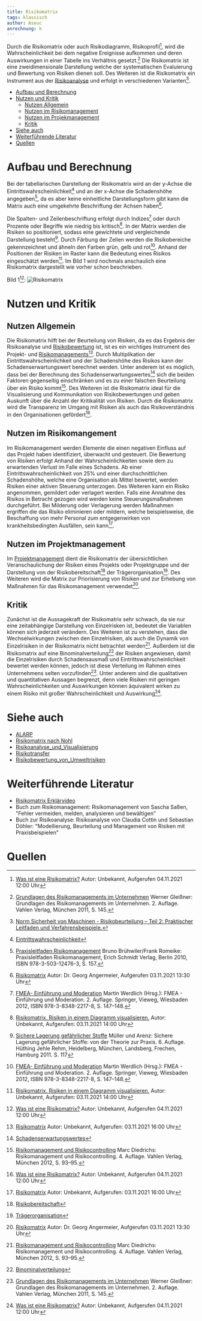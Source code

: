 ```yaml
---
title: Risikomatrix
tags: klassisch
author: Aseuc
anrechnung: k
---
```


Durch die Risikomatrix oder auch Risikodiagramm, Risikoprofil[^1], wird die Wahrscheinlichkeit bei dem negative Ereignisse aufkommen und deren Auswirkungen in einer Tabelle ins Verhältnis gesetzt.[^3] Die Risikomatrix ist eine zweidimensionale Darstellung welche der systematischen Evaluierung und Bewertung von Risiken dienen soll. Des Weiteren ist die Risikomatrix ein Instrument aus der [Risikoanalyse](https://github.com/ManagingProjectsSuccessfully/ManagingProjectsSuccessfully.github.io/blob/main/kb/Risikoanalyse_und_Visualisierung.md) und erfolgt in verschiedenen Varianten[^2].    			

* [Aufbau und Berechnung](https://github.com/Aseuc/ManagingProjectsSuccessfully.github.io/blob/main/kb/Risikomatrix.md#:~:text=Kritik-,Aufbau%20und%20Berechnung,-Bei%20der%20tabellarischen)
* [Nutzen und Kritik](https://github.com/Aseuc/ManagingProjectsSuccessfully.github.io/blob/main/kb/Risikomatrix.md#:~:text=Bild%2011%3A-,Nutzen%20und%20Kritik,-Nutzen%20Allgemein)
  - [Nutzen Allgemein](https://github.com/Aseuc/ManagingProjectsSuccessfully.github.io/blob/main/kb/Risikomatrix.md#:~:text=Nutzen%20und%20Kritik-,Nutzen%20Allgemein,-Die%20Risikomatrix%20hilft)
  - [Nutzen im Risikomanagement](https://github.com/Aseuc/ManagingProjectsSuccessfully.github.io/blob/main/kb/Risikomatrix.md#:~:text=Nutzen%20im%20Risikomangement)
  - [Nutzen im Projekmanagement](https://github.com/Aseuc/ManagingProjectsSuccessfully.github.io/blob/main/kb/Risikomatrix.md#:~:text=Nutzen%20im%20Projektmanagement)
  - [Kritik](https://github.com/Aseuc/ManagingProjectsSuccessfully.github.io/blob/main/kb/Risikomatrix.md#:~:text=das%20Risikomanagement%20verwendet5.-,Kritik,-Zun%C3%A4chst%20ist%20die)
* [Siehe auch](https://github.com/Aseuc/ManagingProjectsSuccessfully.github.io/edit/main/kb/Risikomatrix.md#:~:text=Wahrscheinlichkeit%20und%20Auswirkung1.-,Siehe%20auch,-ALARP)
* [Weiterführende Literatur](https://github.com/Aseuc/ManagingProjectsSuccessfully.github.io/edit/main/kb/Risikomatrix.md#:~:text=Risikobewertung_von_Umweltrisiken-,Weiterf%C3%BChrende%20Literatur,-Risikomatrix%20Erkl%C3%A4rvideo)
* [Quellen](https://github.com/Aseuc/ManagingProjectsSuccessfully.github.io/edit/main/kb/Risikomatrix.md#:~:text=Risiken%20mit%20Praxisbeispielen%22-,Quellen,-Footnotes)

# Aufbau und Berechnung
Bei der tabellarischen Darstellung der Risikomatrix wird an der y-Achse die Eintrittswahrscheinlichkeit[^11] und an der x-Achse die Schadenshöhe angegeben[^4], da es aber keine einheitliche Darstellungsform gibt kann die Matrix auch eine umgekehrte Beschriftung der Achsen haben[^5].

Die Spalten- und Zeilenbeschriftung erfolgt durch Indizes[^6] oder durch Prozente oder Begriffe wie niedrig bis kritisch[^7]. In der Matrix werden die Risiken so positioniert, sodass eine gewichtete und vergleichende Darstellung besteht[^8]. Durch Färbung der Zellen werden die Risikobereiche gekennzeichnet und ähneln den Farben grün, gelb und rot[^6]. Anhand der Positionen der Risiken im Raster kann die Bedeutung eines Risikos eingeschätzt werden[^7]. Im Bild 1 wird nochmals anschaulich eine Risikomatrix dargestellt wie vorher schon beschrieben. 

Bild 1[^1]: 
![Risikomatrix](https://user-images.githubusercontent.com/78257976/140325882-d67014be-7d19-49cd-bd07-ae6e92c8b808.jpg)

# Nutzen und Kritik
## Nutzen Allgemein
Die Risikomatrix hilft bei der Beurteilung von Risiken, da es das Ergebnis der Risikoanalyse und [Risikobewertung](https://github.com/ManagingProjectsSuccessfully/ManagingProjectsSuccessfully.github.io/blob/main/kb/Risikobewertung_von_Umweltrisiken.md) ist, ist es ein wichtiges Instrument des Projekt- und [Risikomanagements](https://github.com/ManagingProjectsSuccessfully/ManagingProjectsSuccessfully.github.io/blob/main/kb/Risikomanagement.md)[^9]. Durch Multiplikation der Eintrittswahrscheinlichkeit und der Schadenshöhe des Risikos kann der Schadenserwartungswert berechnet werden. Unter anderem ist es möglich, dass bei der Berechnung des Schadenserwartungswertes[^12] sich die beiden Faktoren gegenseitig einschränken und es zu einer falschen Beurteilung über ein Risiko kommt[^10].
Des Weiteren ist die Risikomatrix ideal für die Visualisierung und Kommunikation von Risikobewertungen und geben Auskunft über die Anzahl der Kritikalität von Risiken. Durch die Risikomatrix wird die Transparenz im Umgang mit Risiken als auch das Risikoverständnis in den Organisationen gefördert[^1].  

## Nutzen im Risikomangement
Im Risikomanagement werden Elemente die einen negativen Einfluss auf das Projekt haben identifiziert, überwacht und gesteuert. Die Bewertung von Risiken erfolgt Anhand der Wahrscheinlichkeiten sowie dem zu erwartenden Verlust im Falle eines Schadens. Ab einer Eintrittswahrscheinlichkeit von 25% und einer durchschnittlichen Schadenshöhe, welche eine Organisation als Mittel bewertet, werden Risiken einer aktiven Steuerung unterzogen. Des Weiteren kann ein Risiko angenommen, gemildert oder verlagert werden.
Falls eine Annahme des Risikos in Betracht gezogen wird werden keine Steuerungsmaßnahmen durchgeführt. Bei Milderung oder Verlagerung werden Maßnahmen ergriffen die das Risiko eliminieren oder mildern, welche beispielsweise, die Beschaffung von mehr Personal zum entgegenwirken von krankheitsbedingten Ausfällen, sein kann[^9].

## Nutzen im Projektmanagement
Im [Projektmanagement](https://github.com/ManagingProjectsSuccessfully/ManagingProjectsSuccessfully.github.io/blob/main/kb/Projektmanagement.md) dient die Risikomatrix der übersichtlichen Veranschaulichung der Risiken eines Projekts oder Projektgruppe und der Darstellung von der Risikobereitschaft[^13] der Trägerorganisation[^14]. Des Weiteren wird die Matrix zur Priorisierung von Risiken und zur Erhebung von Maßnahmen für das Risikomanagement verwendet[^5].

## Kritik
Zunächst ist die Aussagekraft der Risikomatrix sehr schwach, da sie nur eine zeitabhängige Darstellung von Einzelrisken ist, bedeutet die Variablen können sich jederzeit verändern. Des Weiteren ist zu verstehen, dass die Wechselwirkungen zwischen den Einzelrisiken, als auch die Dynamik von Einzelrisiken in der Risikomatrix nicht betrachtet werden[^10]. Außerdem ist die Risikomatrix auf eine Binominalverteilung[^15] der Risiken angewiesen, damit die Einzelrisiken durch Schadensausmaß und Eintrittswahrscheinlichkeit bewertet werden können, jedoch ist diese Verteilung im Rahmen eines Unternehmens selten vorzufinden[^3]. Unter anderem sind die qualitativen und quantitativen Aussagen begrenzt, denn viele Risiken mit geringen Wahrscheinlichkeiten und Auswirkungen können äquivalent wirken zu einem Risiko mit großer Wahrscheinlichkeit und Auswirkung[^1].  

# Siehe auch
* [ALARP](https://de.wikipedia.org/wiki/ALARP)
* [Risikomatrix nach Nohl](https://www.dguv.de/medien/ifa/de/pra/container/pdf/risikomatrix-nohl.pdf)
* [Risikoanalyse_und_Visualisierung](https://github.com/ManagingProjectsSuccessfully/ManagingProjectsSuccessfully.github.io/blob/main/kb/Risikoanalyse_und_Visualisierung.md)
* [Risikotransfer](https://github.com/ManagingProjectsSuccessfully/ManagingProjectsSuccessfully.github.io/blob/main/kb/Risikotransfer.md)
* [Risikobewertung_von_Umweltrisiken](https://github.com/ManagingProjectsSuccessfully/ManagingProjectsSuccessfully.github.io/blob/main/kb/Risikobewertung_von_Umweltrisiken.md)

# Weiterführende Literatur
* [Risikomatrix Erklärvideo](https://www.youtube.com/watch?v=j_c2qN-waCk)
* Buch zum Risikomanagement: Risikomanagement von Sascha Saßen, "Fehler vermeiden, melden, analysieren und bewältigen"
* Buch zur Risikoanalyse: Risikoanalyse von Claudia Cottin und Sebastian Döhler: "Modellierung, Beurteilung und Management von Risiken mit Praxisbeispielen"

# Quellen
[^1]: [Was ist eine Risikomatrix?](https://t2informatik.de/wissen-kompakt/risikomatrix/) Autor: Unbekannt, Aufgerufen 04.11.2021 12:00 Uhr
[^2]: [Norm Sicherheit von Maschinen - Risikobeurteilung – Teil 2: Praktischer Leitfaden und Verfahrensbeispiele.](https://www.beuth.de/de/technische-regel/din-iso-tr-14121-2/169319397)
[^3]: [Grundlagen des Risikomanagements im Unternehmen](https://www.hugendubel.de/de/buch_gebunden/werner_gleissner-grundlagen_des_risikomanagements-41664022-produkt-details.html?adCode=120R20D32S30C&gclid=CjwKCAiAv_KMBhAzEiwAs-rX1PL54CZXGQJvkVflR2XFTa5ZbAGY0MsLD-HMB84Po-SFC7_mfoxO3xoCAnUQAvD_BwE) Werner Gleißner: Grundlagen des Risikomanagements im Unternehmen. 2. Auflage. Vahlen Verlag, München 2011, S. 145.
[^4]: [Praxisleitfaden Risikomanagement](https://www.esv.info/978-3-503-12476-3) Bruno Brühwiler/Frank Romeike: Praxisleitfaden Risikomanagement, Erich Schmidt Verlag, Berlin 2010, ISBN 978-3-503-12476-3, S. 157.
[^5]: [Risikomatrix](https://www.projektmagazin.de/glossarterm/risikomatrix) Autor: Dr. Georg Angermeier, Aufgerufen 03.11.2021 13:30 Uhr 
[^6]:  [FMEA- Einführung und Moderation](https://link.springer.com/book/10.1007/978-3-8348-2217-8) Martin Werdlich (Hrsg.): FMEA - Einführung und Moderation. 2. Auflage. Springer, Vieweg, Wiesbaden 2012, ISBN 978-3-8348-2217-8, S. 147–148.
[^7]: [Risikomatrix. Risiken in einem Diagramm visualisieren.](https://www.microtool.de/wissen-online/was-ist-eine-risikomatrix/) Autor: Unbekannt, Aufgerufen: 03.11.2021 14:00 Uhr
[^8]: [Sichere Lagerung gefährlicher Stoffe](https://www.amazon.de/Sichere-Lagerung-gef%C3%A4hrlicher-Stoffe-Norbert/dp/3609652209) Müller und Arenz: Sichere Lagerung gefährlicher Stoffe: von der Theorie zur Praxis. 6. Auflage. Hüthing Jehle Rehm, Heidelberg, München, Landsberg, Frechen, Hamburg 2011. S. 117
[^9]: [Risikomatrix](https://project-base.org/projektmanagement-glossar/risikomatrix/) Autor: Unbekannt, Aufgerufen: 03.11.2021 16:00 Uhr
[^10]: [Risikomanagement und Risikocontrolling](https://www.beck-shop.de/diederichs-risikomanagement-risikocontrolling/product/16441817?adword=google-smec&gclid=CjwKCAiAv_KMBhAzEiwAs-rX1BXsIdeoNIZ9zG10AU4MVbgmR-GcppxSTDbnbPmn1uXm_LYf6E3AORoCD_MQAvD_BwE) Marc Diedrichs: Risikomanagement und Risikocontrolling. 4. Auflage. Vahlen Verlag, München 2012, S. 93–95.
[^11]: [Eintrittswahrscheinlichkeit](https://de.wikipedia.org/wiki/Eintrittswahrscheinlichkeit)
[^12]: [Schadenserwartungswertes](https://www.controlling-wiki.com/de/index.php/Risikomanagementsystem_(RMS))
[^13]: [Risikobereitschaft](https://www.projektmagazin.de/glossarterm/risikobereitschaft)
[^14]: [Trägerorganisation](https://www.projektmagazin.de/glossarterm/traegerorganisation)
[^15]: [Binominalverteilung](https://de.wikipedia.org/wiki/Binomialverteilung)
